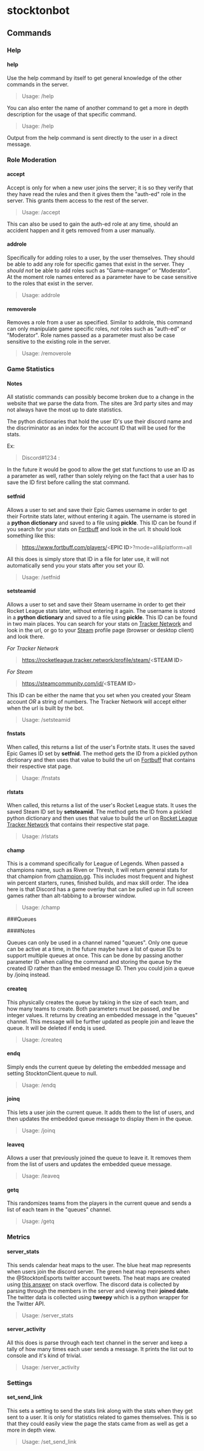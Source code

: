 
# stocktonbot

## Commands

### Help

#### help
Use the help command by itself to get general knowledge of the other commands in the server.
> Usage: /help

You can also enter the name of another command to get a more in depth description for the usage of that specific command.
> Usage: /help <command>

Output from the help command is sent directly to the user in a direct message.

### Role Moderation

#### accept
Accept is only for when a new user joins the server; it is so they verify that they have read the rules and then it gives them the "auth-ed" role in the server. This grants them access to the rest of the server.
> Usage: /accept

This can also be used to gain the auth-ed role at any time, should an accident happen and it gets removed from a user manually.

#### addrole
Specifically for adding roles to a user, by the user themselves. They should be able to add any role for specific games that exist in the server. They *should not* be able to add roles such as "Game-manager" or "Moderator". At the moment role names entered as a parameter have to be case sensitive to the roles that exist in the server.
> Usage: addrole <role name>

#### removerole
Removes a role from a user as specified. Similar to addrole, this command can only manipulate game specific roles, *not* roles such as "auth-ed" or "Moderator". Role names passed as a parameter must also be case sensitive to the existing role in the server.
> Usage: /removerole <role name>

### Game Statistics

#### Notes 
All statistic commands can possibly become broken due to a change in the website that we parse the data from. The sites are 3rd party sites and may not always have the most up to date statistics.

The python dictionaries that hold the user ID's use their discord name and the discriminator as an index for the account ID that will be used for the stats.

Ex:
> Discord#1234 : <Steam or Epic ID>

In the future it would be good to allow the get stat functions to use an ID as a parameter as well, rather than solely relying on the fact that a user has to save the ID first before calling the stat command.

#### setfnid
Allows a user to set and save their Epic Games username in order to get their Fortnite stats later, without entering it again. The username is stored in a __python dictionary__ and saved to a file using __pickle__. This ID can be found if you search for your stats on [Fortbuff](https://www.fortbuff.com/) and look in the url. It should look something like this:
> https://www.fortbuff.com/players/<**EPIC ID**>?mode=all&platform=all

All this does is simply store that ID in a file for later use, it will not automatically send you your stats after you set your ID.
> Usage: /setfnid <Epic Games ID>

#### setsteamid
Allows a user to set and save their Steam username in order to get their Rocket League stats later, without entering it again. The username is stored in a __python dictionary__ and saved to a file using __pickle__. This ID can be found in two main places. You can search for your stats on [Tracker Network](https://rocketleague.tracker.network/) and look in the url, or go to your [Steam](https://steamcommunity.com/) profile page (browser or desktop client) and look there.

*For Tracker Network*
> https://rocketleague.tracker.network/profile/steam/<**STEAM ID**>

*For Steam*
> https://steamcommunity.com/id/<**STEAM ID**>

This ID can be either the name that you set when you created your Steam account *OR* a string of numbers. The Tracker Network will accept either when the url is built by the bot.

> Usage: /setsteamid <Steam ID>

#### fnstats
When called, this returns a list of the user's Fortnite stats. It uses the saved Epic Games ID set by **setfnid**. The method gets the ID from a pickled python dictionary and then uses that value to build the url on [Fortbuff](https://www.fortbuff.com/) that contains their respective stat page.

> Usage: /fnstats

#### rlstats

When called, this returns a list of the user's Rocket League stats. It uses the saved Steam ID set by **setsteamid**. The method gets the ID from a pickled python dictionary and then uses that value to build the url on [Rocket League Tracker Network](https://rocketleague.tracker.network/) that contains their respective stat page.

> Usage: /rlstats

#### champ

This is a command specifically for League of Legends. When passed a champions name, such as Riven or Thresh, it will return general stats for that champion from [champion.gg](https://champion.gg). This includes most frequent and highest win percent starters, runes, finished builds, and max skill order. The idea here is that Discord has a game overlay that can be pulled up in full screen games rather than alt-tabbing to a browser window.

> Usage: /champ <Champion Name>

###Queues

####Notes

Queues can only be used in a channel named "queues". Only one queue can be active at a time, in the future maybe have a list of queue IDs to support multiple queues at once. This can be done by passing another parameter ID when calling the command and storing the queue by the created ID rather than the embed message ID. Then you could join a queue by /joinq <queue> instead.

#### createq

This physically creates the queue by taking in the size of each team, and how many teams to create. Both parameters must be passed, *and* be integer values. It returns by creating an embedded message in the "queues" channel. This message will be further updated as people join and leave the queue. It will be deleted if endq is used.

> Usage: /createq <team size> <number of teams>

#### endq

Simply ends the current queue by deleting the embedded message and setting StocktonClient.queue to null.

> Usage: /endq

#### joinq

This lets a user join the current queue. It adds them to the list of users, and then updates the embedded queue message to display them in the queue.

> Usage: /joinq

#### leaveq

Allows a user that previously joined the queue to leave it. It removes them from the list of users and updates the embedded queue message.

> Usage: /leaveq

#### getq

This randomizes teams from the players in the current queue and sends a list of each team in the "queues" channel.

> Usage: /getq


### Metrics

#### server_stats

This sends calendar heat maps to the user. The blue heat map represents when users join the discord server. The green heat map represents when the @StocktonEsports twitter account tweets. The heat maps are created using [this answer](https://stackoverflow.com/questions/32485907/matplotlib-and-numpy-create-a-calendar-heatmap/51977000#51977000) on stack overflow. The discord data is collected by parsing through the members in the server and viewing their **joined date**. The twitter data is collected using **tweepy** which is a python wrapper for the Twitter API. 

> Usage: /server_stats

#### server_activity

All this does is parse through each text channel in the server and keep a tally of how many times each user sends a message. It prints the list out to console and it's kind of trivial.

> Usage: /server_activity

### Settings

#### set\_send_link

This sets a setting to send the stats link along with the stats when they get sent to a user. It is only for statistics related to games themselves. This is so that they could easily view the page the stats came from as well as get a more in depth view.

> Usage: /set\_send_link <boolean>
